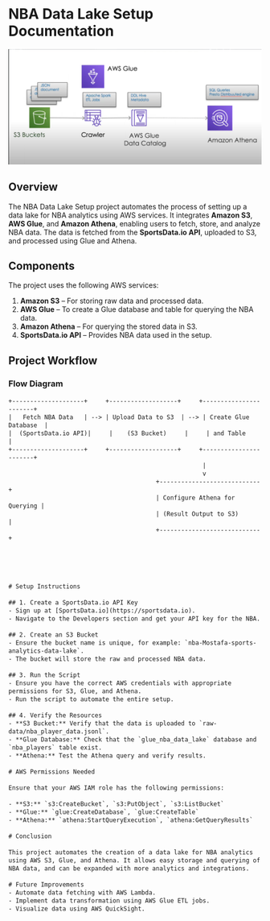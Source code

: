 # NBA Data Lake Setup Documentation
![NBA Data Lake](./image.png)

## Overview

The NBA Data Lake Setup project automates the process of setting up a data lake for NBA analytics using AWS services. It integrates **Amazon S3**, **AWS Glue**, and **Amazon Athena**, enabling users to fetch, store, and analyze NBA data. The data is fetched from the **SportsData.io API**, uploaded to S3, and processed using Glue and Athena.

## Components

The project uses the following AWS services:
1. **Amazon S3** – For storing raw data and processed data.
2. **AWS Glue** – To create a Glue database and table for querying the NBA data.
3. **Amazon Athena** – For querying the stored data in S3.
4. **SportsData.io API** – Provides NBA data used in the setup.

## Project Workflow

### Flow Diagram

```plaintext
+--------------------+     +-------------------+     +-----------------------+
|   Fetch NBA Data   | --> | Upload Data to S3  | --> | Create Glue Database  |
|  (SportsData.io API)|     |    (S3 Bucket)     |     | and Table             |
+--------------------+     +-------------------+     +-----------------------+
                                                      |
                                                      v
                                         +----------------------------+
                                         | Configure Athena for Querying |
                                         | (Result Output to S3)         |
                                         +----------------------------+





# Setup Instructions

## 1. Create a SportsData.io API Key
- Sign up at [SportsData.io](https://sportsdata.io).
- Navigate to the Developers section and get your API key for the NBA.

## 2. Create an S3 Bucket
- Ensure the bucket name is unique, for example: `nba-Mostafa-sports-analytics-data-lake`.
- The bucket will store the raw and processed NBA data.

## 3. Run the Script
- Ensure you have the correct AWS credentials with appropriate permissions for S3, Glue, and Athena.
- Run the script to automate the entire setup.

## 4. Verify the Resources
- **S3 Bucket:** Verify that the data is uploaded to `raw-data/nba_player_data.jsonl`.
- **Glue Database:** Check that the `glue_nba_data_lake` database and `nba_players` table exist.
- **Athena:** Test the Athena query and verify results.

# AWS Permissions Needed

Ensure that your AWS IAM role has the following permissions:

- **S3:** `s3:CreateBucket`, `s3:PutObject`, `s3:ListBucket`
- **Glue:** `glue:CreateDatabase`, `glue:CreateTable`
- **Athena:** `athena:StartQueryExecution`, `athena:GetQueryResults`

# Conclusion

This project automates the creation of a data lake for NBA analytics using AWS S3, Glue, and Athena. It allows easy storage and querying of NBA data, and can be expanded with more analytics and integrations.

# Future Improvements
- Automate data fetching with AWS Lambda.
- Implement data transformation using AWS Glue ETL jobs.
- Visualize data using AWS QuickSight.
